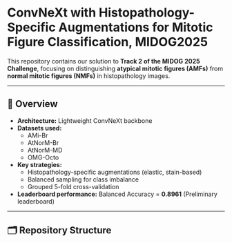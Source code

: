# ConvNeXt with Histopathology-Specific Augmentations for Mitotic Figure Classification, MIDOG2025
This repository contains our solution to **Track 2 of the MIDOG 2025 Challenge**, focusing on distinguishing **atypical mitotic figures (AMFs)** from **normal mitotic figures (NMFs)** in histopathology images.

---

## 📌 Overview
- **Architecture:** Lightweight ConvNeXt backbone
- **Datasets used:** 
  - AMi-Br
  - AtNorM-Br
  - AtNorM-MD
  - OMG-Octo
- **Key strategies:**
  - Histopathology-specific augmentations (elastic, stain-based)
  - Balanced sampling for class imbalance
  - Grouped 5-fold cross-validation
- **Leaderboard performance:** Balanced Accuracy = **0.8961** (Preliminary leaderboard)

---

## 🗂️ Repository Structure
